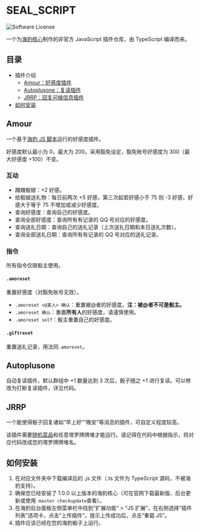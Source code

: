 # SEAL_SCRIPT
![Software License](https://img.shields.io/badge/license-MIT-blue.svg?style=flat-square)

一个为[海豹核心](https://github.com/sealdice)制作的非官方 JavaScript 插件仓库，由 TypeScript 编译而来。

## 目录
- 插件介绍
    - [Amour：好感度插件](#amour)
    - [Autoplusone：复读插件](#autoplusone)
    - [JRRP：回复问候信息插件](#jrrp)
- [如何安装](#如何安装)

## Amour
一个基于[海豹 JS 脚本](https://github.com/sealdice/javascript)运行的好感度插件。

好感度默认最小为 0，最大为 200。采用豁免设定，豁免账号好感度为 300（最大好感度 +100）不变。

### 互动
- 蹭蹭骰娘：+2 好感。
- 给骰娘送礼物：每日前两次 +5 好感，第三次起若好感小于 75 则 -3 好感，好感大于等于 75 不增加或减少好感度。
- 查询好感度：查询自己的好感度。
- 查询全部好感度：查询所有有记录的 QQ 号对应的好感度。
- 查询送礼日期：查询自己的送礼记录（上次送礼日期和本日送礼次数）。
- 查询全部送礼日期：查询所有有记录的 QQ 号对应的送礼记录。

### 指令
所有指令仅限骰主使用。

#### `.amoreset`
重置好感度（对豁免账号无效）。
- `.amoreset <@某人> 确认`：重置被@者的好感度。**注：被@者不可是骰主。**
- `.amoreset 确认`：重置**所有人**的好感度，请谨慎使用。
- `.amoreset self`：骰主重置自己的好感度。

#### `.giftreset`
重置送礼记录，用法同`.amoreset`。

## Autoplusone
自动复读插件，默认群组中 +1 数量达到 3 次后，骰子随之 +1 进行复读。可以修改为打断复读插件，详见代码。

## JRRP
一个能使得骰子回复诸如“早上好”“晚安”等消息的插件，可自定义程度较高。

该插件需要[随机菜品](https://github.com/sealdice/draw/blob/main/sealdice_draw/%E9%9A%8F%E6%9C%BA%E8%8F%9C%E5%93%81-%E4%BA%8E%E8%A8%80%E8%AF%BA.json)和任意塔罗牌牌堆才能运行。请记得在代码中根据指示，将对应代码改成您的塔罗牌牌堆名。

## 如何安装
1. 在对应文件夹中下载编译后的 *.js* 文件（.ts 文件为 TypeScript 源码，不被海豹支持）。
2. 确保您已经安装了 1.0.0 以上版本的海豹核心（可在官网下载最新版、后台更新或使用`.master checkupdate`查看）。
3. 在海豹后台面板左侧菜单栏中找到“扩展功能” > “JS 扩展”，在右侧选择“插件列表”选项卡，点击“上传插件”，提示上传成功后，点击“重载 JS”。
4. 插件应该已经在您的海豹骰子上运行。